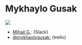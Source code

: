 # Mykhaylo Gusak

![](https://ca.slack-edge.com/T0SJKHBFZ-UFGEK7P7H-fbcf35506193-150)

- [Mihail G.](https://skylabcoders.slack.com/messages/C0SJQPW8Z/team/UFGEK7P7H/): {Slack}
- [@mykhaylogusak:](https://trello.com/mykhaylogusak) {trello}